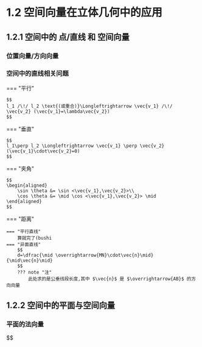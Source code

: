 # 1.2 空间向量在立体几何中的应用

## 1.2.1 空间中的 点/直线 和 空间向量

### 位置向量/方向向量

### 空间中的直线相关问题

=== "平行"

    $$
    l_1 /\!/ l_2 \text{(或重合)}\Longleftrightarrow \vec{v_1} /\!/ \vec{v_2} (\vec{v_1}=\lambda\vec{v_2})
    $$

=== "垂直"

    $$
    l_1\perp l_2 \Longleftrightarrow \vec{v_1} \perp \vec{v_2} (\vec{v_1}\cdot\vec{v_2}=0)
    $$

=== "夹角"

    $$
    \begin{aligned}
        \sin \theta &= \sin <\vec{v_1},\vec{v_2}>\\
        \cos \theta &= \mid \cos <\vec{v_1},\vec{v_2}> \mid
    \end{aligned}
    $$

=== "距离"

    === "平行直线"
        算就完了(bushi
    === "异面直线"
        $$
        d=\dfrac{\mid \overrightarrow{MN}\cdot\vec{n}\mid}{\mid\vec{n}\mid}
        $$
        ??? note "注"
            此处求的是公垂线段长度,其中 $\vec{n}$ 是 $\overrightarrow{AB}$ 的方向向量

## 1.2.2 空间中的平面与空间向量

### 平面的法向量

$$
